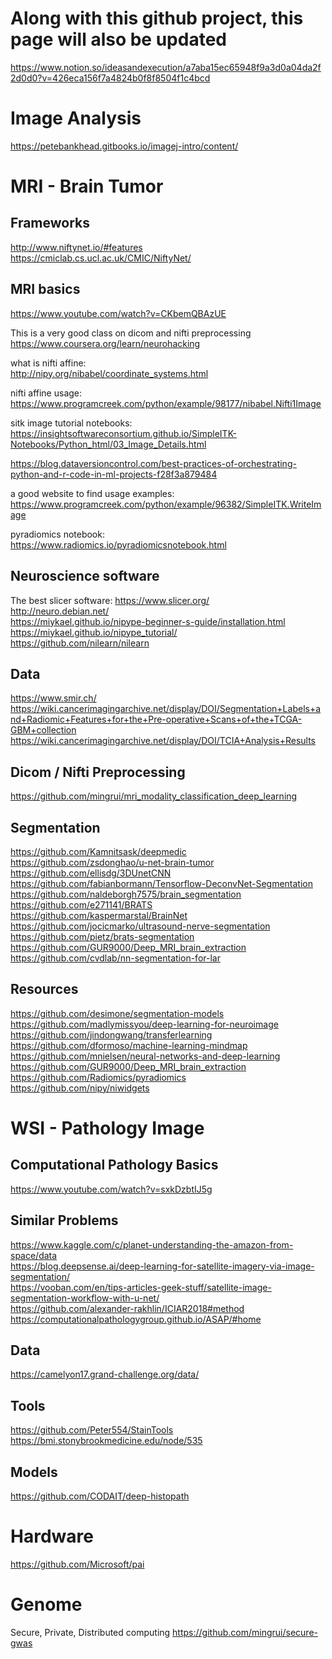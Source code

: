 # Along with this github project, this page will also be updated
https://www.notion.so/ideasandexecution/a7aba15ec65948f9a3d0a04da2f2d0d0?v=426eca156f7a4824b0f8f8504f1c4bcd



# Image Analysis

https://petebankhead.gitbooks.io/imagej-intro/content/ <br>

# MRI - Brain Tumor

## Frameworks
http://www.niftynet.io/#features <br>
https://cmiclab.cs.ucl.ac.uk/CMIC/NiftyNet/ <br>


## MRI basics
https://www.youtube.com/watch?v=CKbemQBAzUE

This is a very good class on dicom and nifti preprocessing <br>
https://www.coursera.org/learn/neurohacking

what is nifti affine: <br>
http://nipy.org/nibabel/coordinate_systems.html

nifti affine usage: <br>
https://www.programcreek.com/python/example/98177/nibabel.Nifti1Image

sitk image tutorial notebooks: <br>
https://insightsoftwareconsortium.github.io/SimpleITK-Notebooks/Python_html/03_Image_Details.html

https://blog.dataversioncontrol.com/best-practices-of-orchestrating-python-and-r-code-in-ml-projects-f28f3a879484

a good website to find usage examples: <br>
https://www.programcreek.com/python/example/96382/SimpleITK.WriteImage

pyradiomics notebook: <br>
https://www.radiomics.io/pyradiomicsnotebook.html

## Neuroscience software
The best slicer software: https://www.slicer.org/ <br>
http://neuro.debian.net/ <br>
https://miykael.github.io/nipype-beginner-s-guide/installation.html <br>
https://miykael.github.io/nipype_tutorial/ <br>
https://github.com/nilearn/nilearn <br>

## Data
https://www.smir.ch/ <br>
https://wiki.cancerimagingarchive.net/display/DOI/Segmentation+Labels+and+Radiomic+Features+for+the+Pre-operative+Scans+of+the+TCGA-GBM+collection <br>
https://wiki.cancerimagingarchive.net/display/DOI/TCIA+Analysis+Results <br>

## Dicom / Nifti Preprocessing
https://github.com/mingrui/mri_modality_classification_deep_learning

## Segmentation
https://github.com/Kamnitsask/deepmedic <br>
https://github.com/zsdonghao/u-net-brain-tumor <br>
https://github.com/ellisdg/3DUnetCNN <br>
https://github.com/fabianbormann/Tensorflow-DeconvNet-Segmentation <br>
https://github.com/naldeborgh7575/brain_segmentation <br>
https://github.com/e271141/BRATS <br>
https://github.com/kaspermarstal/BrainNet <br>
https://github.com/jocicmarko/ultrasound-nerve-segmentation <br>
https://github.com/pietz/brats-segmentation <br>
https://github.com/GUR9000/Deep_MRI_brain_extraction <br>
https://github.com/cvdlab/nn-segmentation-for-lar <br>

## Resources
https://github.com/desimone/segmentation-models <br>
https://github.com/madlymissyou/deep-learning-for-neuroimage <br>
https://github.com/jindongwang/transferlearning <br>
https://github.com/dformoso/machine-learning-mindmap <br>
https://github.com/mnielsen/neural-networks-and-deep-learning <br>
https://github.com/GUR9000/Deep_MRI_brain_extraction <br>
https://github.com/Radiomics/pyradiomics <br>
https://github.com/nipy/niwidgets <br>

# WSI - Pathology Image

## Computational Pathology Basics
https://www.youtube.com/watch?v=sxkDzbtIJ5g

## Similar Problems
https://www.kaggle.com/c/planet-understanding-the-amazon-from-space/data <br>
https://blog.deepsense.ai/deep-learning-for-satellite-imagery-via-image-segmentation/ <br>
https://vooban.com/en/tips-articles-geek-stuff/satellite-image-segmentation-workflow-with-u-net/ <br>
https://github.com/alexander-rakhlin/ICIAR2018#method <br>
https://computationalpathologygroup.github.io/ASAP/#home <br>

## Data
https://camelyon17.grand-challenge.org/data/ <br>

## Tools
https://github.com/Peter554/StainTools <br>
https://bmi.stonybrookmedicine.edu/node/535 <br>

## Models
https://github.com/CODAIT/deep-histopath <br>

# Hardware

https://github.com/Microsoft/pai

# Genome
Secure, Private, Distributed computing
https://github.com/mingrui/secure-gwas <br>
